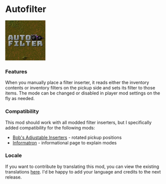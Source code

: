 # Autofilter
<img src="https://raw.githubusercontent.com/Wyrrrd/Autofilter/master/thumbnail.png" width="128" height="128">

### Features
When you manually place a filter inserter, it reads either the inventory contents or inventory filters on the pickup side and sets its filter to those items. The mode can be changed or disabled in player mod settings on the fly as needed.

### Compatibility
This mod should work with all modded filter inserters, but I specifically added compatibility for the following mods:

+ [Bob's Adjustable Inserters](https://mods.factorio.com/mod/bobinserters) - rotated pickup positions
+ [Informatron](https://mods.factorio.com/mod/bobinserters) - informational page to explain modes

### Locale
If you want to contribute by translating this mod, you can view the existing translations [here](https://github.com/Wyrrrd/Autofilter/tree/master/locale). I'd be happy to add your language and credits to the next release.